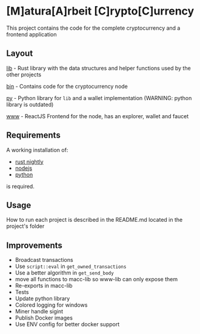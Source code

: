 # [M]atura[A]rbeit [C]rypto[C]urrency

This project contains the code for the complete cryptocurrency and a frontend application


## Layout

[lib](lib/README.md) - Rust library with the data structures and helper functions used by the other projects

[bin](bin/README.md) - Contains code for the cryptocurrency node

[py](py/README.md) - Python library for `lib` and a wallet implementation (WARNING: python library is outdated)

[www](www/README.md) - ReactJS Frontend for the node, has an explorer, wallet and faucet


## Requirements

A working installation of:

- [rust nightly](https://doc.rust-lang.org/book/appendix-07-nightly-rust.html)
- [nodejs](https://nodejs.org/en/download/)
- [python](https://www.python.org/downloads/)

is required.



## Usage

How to run each project is described in the README.md located in the project's folder


## Improvements
- Broadcast transactions
- Use `script::eval` in `get_owned_transactions`
- Use a better algorithm in `get_send_body`
- move all functions to macc-lib so www-lib can only expose them
- Re-exports in macc-lib
- Tests
- Update python library
- Colored logging for windows
- Miner handle sigint
- Publish Docker images
- Use ENV config for better docker support